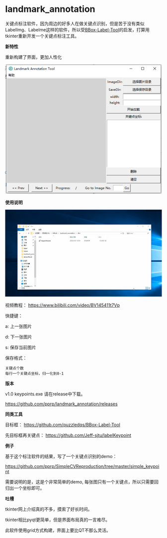 # landmark_annotation
关键点标注软件，因为周边的好多人在做关键点识别，但是苦于没有类似LabelImg、Labelme这样的软件，所以受[BBox-Label-Tool]( https://github.com/puzzledqs/BBox-Label-Tool )的启发，打算用tkinter重新开发一个关键点标注工具。

**新特性**

重新构建了界面，更加人性化

![](./README.assets/1586482369201.png)



**使用说明**

![](./README.assets/output.gif)

视频教程： https://www.bilibili.com/video/BV145411t7Vp 

快捷键：

a: 上一张图片

d: 下一张图片

s: 保存当前图片

保存格式：

```
关键点个数
每行一个关键点坐标，归一化到0-1
```

**版本**

v1.0 keypoints.exe 请在release中下载。

 https://github.com/pprp/landmark_annotation/releases 

**同类工具**

目标框： https://github.com/puzzledqs/BBox-Label-Tool 

先目标框再关键点： https://github.com/Jeff-sjtu/labelKeypoint 

**例子**

基于这个标注软件的结果，写了一个关键点识别的demo：

 https://github.com/pprp/SimpleCVReproduction/tree/master/simple_keypoint 

需要说明的是，这是个非常简单的demo, 每张图只有一个关键点，所以只需要回归出一个坐标即可。

**吐槽**

tkinter网上介绍真的不多，摸索了好长时间。

tkinter相比pyqt更简单，但是界面布局真的一言难尽。

此软件使用grid方式构建，界面上要比QT不那么灵活。

